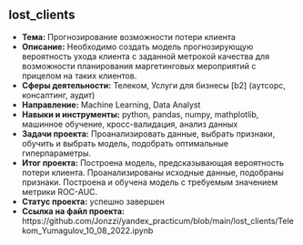 <h2>lost_clients</h2>
<ul>
<li><b>Тема:</b> Прогнозирование возможности потери клиента
<li><b>Описание:</b> Необходимо создать модель прогнозирующую вероятность ухода клиента с заданной метрокой качества для возможности планирования маргетинговых мероприятий с прицелом на таких клиентов.
<li><b>Сферы деятельности:</b> Телеком, Услуги для бизнесы [b2] (аутсорс, консалтинг, аудит)  
<li><b>Направление:</b> Machine Learning, Data Analyst
<li><b>Навыки и инструменты:</b> python, pandas, numpy, mathplotlib, машинное обучение, кросс-валидация, анализ данных
<li><b>Задачи проекта:</b> Проанализировать данные, выбрать признаки, обучить и выбрать модель, подобрать оптимальные гиперпараметры.
<li><b>Итог проекта:</b> Построена модель, предсказывающая вероятность потери клиента. Проанализированы исходные данные, подобраны признаки. Построена и обучена модель с требуемым значением метрики ROC-AUC.
<li><b>Статус проекта:</b> успешно завершен 
<li><b>Ссылка на файл проекта:</b> https://github.com/Jonzzi/yandex_practicum/blob/main/lost_clients/Telekom_Yumagulov_10_08_2022.ipynb
</ul>
